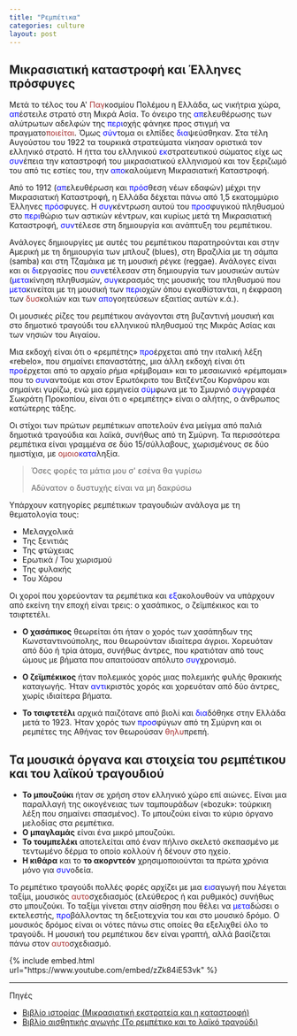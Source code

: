 ```yaml
---
title: "Ρεμπέτικα"
categories: culture
layout: post
---
```


## Μικρασιατική καταστροφή και Έλληνες πρόσφυγες

Μετά το τέλος του Α' <span style="color:brown">Παγ</span>κοσμίου Πολέμου η Ελλάδα,
ως νικήτρια χώρα, <span style="color:blue">απ</span>έστειλε στρατό στη Μικρά
Ασία. Το όνειρο της <span style="color:blue">απ</span>ελευθέρωσης των αλύτρωτων
αδελφών της <span style="color:blue">περι</span>οχής φάνηκε προς στιγμή να
πραγματο<span style="color:brown">ποιείται</span>. Όμως <span
style="color:blue">σύν</span>τομα οι ελπίδες <span
style="color:blue">δια</span>ψεύσθηκαν. Στα τέλη Αυγούστου του 1922 τα τουρκικά
στρατεύματα νίκησαν οριστικά τον ελληνικό στρατό. Η ήττα του ελληνικού <span
style="color:blue">εκ</span>στρατευτικού σώματος είχε ως <span
style="color:blue">συν</span>έπεια την καταστροφή του μικρασιατικού ελληνισμού
και τον ξεριζωμό του από τις εστίες του, την <span
style="color:blue">απο</span>καλούμενη Μικρασιατική Καταστροφή.

Από το 1912 (<span style="color:blue">απ</span>ελευθέρωση και <span
style="color:blue">πρόσ</span>θεση νέων εδαφών) μέχρι την Μικρασιατική
Καταστροφή, η Ελλάδα δέχεται πάνω από 1,5 εκατομμύριο Έλληνες <span
style="color:blue">πρόσ</span>φυγες. Η <span style="color:blue">συγ</span>κέντρωση
αυτού του <span style="color:blue">προσ</span>φυγικού πληθυσμού στο <span
style="color:blue">περι</span>θώριο των αστικών κέντρων, και κυρίως μετά τη
Μικρασιατική Καταστροφή, <span style="color:blue">συν</span>τέλεσε στη δημιουργία
και ανάπτυξη του ρεμπέτικου.

Ανάλογες δημιουργίες με αυτές του ρεμπέτικου παρατηρούνται και στην Αμερική με
τη δημιουργία των μπλουζ (blues), στη Βραζιλία με τη σάμπα (samba) και στη
Τζαμάικα με τη μουσική ρέγκε (reggae). Ανάλογες είναι και οι <span
style="color:blue">δι</span>εργασίες που <span
style="color:blue">συν</span>ετέλεσαν στη δημιουργία των μουσικών αυτών (<span
style="color:blue">μετα</span>κίνηση πληθυσμών, <span
style="color:blue">συγ</span>κερασμός της μουσικής του πληθυσμού που <span
style="color:blue">μετα</span>κινείται με τη μουσική των <span
style="color:blue">περι</span>οχών όπου εγκαθίστανται, η έκφραση των <span style="color:brown">δυσ</span>κολιών
και των <span style="color:blue">απο</span>γοητεύσεων εξαιτίας αυτών κ.ά.).

Οι μουσικές ρίζες του ρεμπέτικου ανάγονται στη βυζαντινή μουσική και στο
δημοτικό τραγούδι του ελληνικού πληθυσμού της Μικράς Ασίας και των νησιών του
Αιγαίου.

Μια εκδοχή είναι ότι ο «ρεμπέτης» <span style="color:blue">προ</span>έρχεται από
την ιταλική λέξη «rebelo», που σημαίνει επαναστάτης, μια άλλη εκδοχή είναι ότι
<span style="color:blue">προ</span>έρχεται από το αρχαίο ρήμα «ρέμβομαι» και το
μεσαιωνικό «ρέμπομαι» που το <span style="color:blue">συν</span>αντούμε και στον
Ερωτόκριτο του Βιτζέντζου Κορνάρου και σημαίνει γυρίζω, ενώ μια ερμηνεία <span
style="color:blue">σύμ</span>φωνα με το Σμυρνιό <span
style="color:blue">συγ</span>γραφέα Σωκράτη Προκοπίου, είναι ότι ο «ρεμπέτης»
είναι ο αλήτης, ο άνθρωπος κατώτερης τάξης.

Οι στίχοι των πρώτων ρεμπέτικων αποτελούν ένα μείγμα από παλιά δημοτικά
τραγούδια και λαϊκά, συνήθως από τη Σμύρνη. Τα περισσότερα ρεμπέτικα είναι
γραμμένα σε δύο 15/σύλλαβους, χωρισμένους σε δύο ημιστίχια, με <span
style="color:brown">ομοιο</span><span style="color:blue">κατα</span>ληξία.

> Όσες φορές τα μάτια μου σ' εσένα θα γυρίσω
>
> Αδύνατον ο δυστυχής είναι να μη δακρύσω

Υπάρχουν κατηγορίες ρεμπέτικων τραγουδιών ανάλογα με τη θεματολογία τους:
- Μελαγχολικά
- Της ξενιτιάς
- Της φτώχειας
- Ερωτικά / Του χωρισμού
- Της φυλακής
- Του Χάρου

Οι χοροί που χορεύονταν τα ρεμπέτικα και <span
style="color:blue">εξ</span>ακολουθούν να υπάρχουν από εκείνη την εποχή είναι
τρεις: ο χασάπικος, ο ζεϊμπέκικος και το τσιφτετέλι.

- **Ο χασάπικος** θεωρείται ότι ήταν ο χορός των χασάπηδων της
Κωνσταντινούπολης, που θεωρούνταν ιδιαίτερα άγριοι. Χορευόταν από δύο ή τρία
άτομα, συνήθως άντρες, που κρατιόταν από τους ώμους με βήματα που απαιτούσαν
απόλυτο <span style="color:blue">συγ</span>χρονισμό.

- **Ο ζεϊμπέκικος** ήταν πολεμικός χορός μιας πολεμικής φυλής θρακικής
καταγωγής. Ήταν <span style="color:blue">αντι</span>κριστός χορός και χορευόταν
από δύο άντρες, χωρίς ιδιαίτερα βήματα.

- **Το τσιφτετέλι** αρχικά παιζότανε από βιολί και <span
style="color:blue">δια</span>δόθηκε στην Ελλάδα μετά το 1923. Ήταν χορός των
<span style="color:blue">προσ</span>φύγων από τη Σμύρνη και οι ρεμπέτες της
Αθήνας τον θεωρούσαν <span style="color:brown">θηλυ</span>πρεπή.

## Τα μουσικά όργανα και στοιχεία του ρεμπέτικου και του λαϊκού τραγουδιού

- **Το μπουζούκι** ήταν σε χρήση στον ελληνικό χώρο επί αιώνες. Είναι μια
παραλλαγή της οικογένειας των ταμπουράδων («bozuk»: τούρκικη λέξη που σημαίνει
σπασμένος). Το μπουζούκι είναι το κύριο όργανο μελοδίας στα ρεμπέτικα.
- **Ο μπαγλαμάς** είναι ένα μικρό μπουζούκι.
- **Το τουμπελέκι** αποτελείται από έναν πήλινο σκελετό σκεπασμένο με τεντωμένο
  δέρμα το οποίο κολλούν ή δένουν στο ηχείο.
- **Η κιθάρα** και το **το ακορντεόν** χρησιμοποιούνται τα πρώτα χρόνια μόνο για
<span style="color:blue">συν</span>οδεία.

<!-- - **Τα κουτάλια** συνήθως
φτιάχνονται από σκληρό ξύλο. Ο εκτελεστής είναι --> <!-- συνήθως ο ίδιος ο
χορευτής, κρατάει στο κάθε χέρι δυο κουτάλια, έτσι ώστε να --> <!-- χτυπάει το
ένα με το άλλο όταν ανοιγοκλείνουν τα δάχτυλα. --> <!-- - **Τα ποτηράκια** του
κρασιού ή του ούζου είναι ένα αυτοσχέδιο μουσικό όργανο. Ο --> <!-- εκτελεστής
τοποθετεί δύο σε κάθε χέρι και ανοιγοκλείνοντας τα δάχτυλα, τα --> <!-- χτυπά
για να συνοδέψει ρυθμικά το τραγούδι. -->

Το ρεμπέτικο τραγούδι πολλές φορές αρχίζει με μια <span
style="color:blue">εισ</span>αγωγή που λέγεται ταξίμι, μουσικός <span
style="color:brown">αυτο</span>σχεδιασμός (ελεύθερος ή και ρυθμικός) συνήθως στο
μπουζούκι. Το ταξίμι γίνεται στην αίσθηση που θέλει να <span
style="color:blue">μετα</span>δώσει ο εκτελεστής, <span
style="color:blue">προ</span>βάλλοντας τη δεξιοτεχνία του και στο μουσικό δρόμο.
Ο μουσικός δρόμος είναι οι νότες πάνω στις οποίες θα εξελιχθεί όλο το τραγούδι.
Η μουσική του ρεμπέτικου δεν είναι γραπτή, αλλά βασίζεται πάνω στον <span
style="color:brown">αυτο</span>σχεδιασμό.

<div class="large">
{% include embed.html url="https://www.youtube.com/embed/zZk84iE53vk" %}
</div>

<!-- ## Οι περίοδοι του Ρεμπέτικου τραγουδιού -->

<!-- ### Αρχές του 20ου αιώνα μέχρι 1934 -->

<!-- Από την πρώτη αυτή περίοδο <span style="color:blue">εμ</span>φανίζονται και -->
<!-- <span style="color:blue">κατα</span>γράφονται δύο είδη ρεμπέτικων τραγουδιών. -->

<!-- Το πρώτο είδος αφορά τραγούδια των αστικών κέντρων των περιοχών με ελληνικούς -->
<!-- πληθυσμούς, που βρίσκονται κάτω από οθωμανική ή άλλη κατοχή. Αυτά τα κέντρα -->
<!-- είναι η Σμύρνη, η Πόλη, η Θεσσαλονίκη, η Αλεξάνδρεια, το Κάιρο κ.ά. Κύρια -->
<!-- όργανα στην <span style="color:blue">περι</span>οχή της Σμύρνης είναι το βιολί, το ούτι, το κανονάκι, το -->
<!-- σαντούρι και η κιθάρα, ενώ στην περιοχή της Πόλης, παρατηρείται η <span style="color:blue">εν</span>αλλαγή του -->
<!-- βιολιού με την πολίτικη λύρα. Τα τραγούδια αυτά ακούγονται στα σοκάκια, στις -->
<!-- ταβέρνες και στα λαϊκά κέντρα των πόλεων. -->

<!-- Το δεύτερο είδος, αναφέρεται σε αυτά που <span -->
<!-- style="color:blue">εμ</span>φανίζονται στην Ελλάδα, με <span -->
<!-- style="color:blue">αντι</span>προσωπευτικά όργανα, τα όργανα κλειστού χώρου -->
<!-- (φυλακής, τεκέ, ταβέρνας), όπως ο ταμπουράς ή αργότερα το μπουζούκι και ο -->
<!-- μπαγλαμάς. Ο μπαγλαμάς και το μπουζούκι εκείνη την εποχή είχαν τρεις μονές -->
<!-- χορδές και αργότερα έγιναν διπλές. -->

<!-- Η κιθάρα ή το ακορντεόν χρησιμοποιούνταν μόνο για <span -->
<!-- style="color:blue">συν</span>οδεία. Επίσης <span -->
<!-- style="color:blue">εμ</span>φανίζονται ο τζουράς (μικρότερο από το μπουζούκι) και -->
<!-- το γόνατο (μικρότερο από το μπαγλαμά). -->

<!-- Το ρεμπέτικο τραγούδι αρχίζει με μια <span style="color:blue">εισ</span>αγωγή -->
<!-- (ταξίμι), με ένα σόλο μπουζούκι και μετά μπαίνουν οι φωνές και τα άλλα <span -->
<!-- style="color:blue">συν</span>οδευτικά όργανα. Με το ταξίμι (που είναι ένας -->
<!-- ελεύθερος ή και ρυθμικός <span style="color:brown">αυτο</span>σχεδιασμός) -->
<!-- γίνεται η <span style="color:blue">εισ</span>αγωγή στην αίσθηση που θέλει να -->
<!-- <span style="color:blue">μετα</span>δώσει ο εκτελεστής, <span -->
<!-- style="color:blue">προ</span>βάλλοντας τη δεξιοτεχνία του και στο μουσικό δρόμο -->
<!-- (βυζαντινό «ήχο»), οι νότες δηλαδή πάνω στις οποίες θα εξελιχθεί όλο το -->
<!-- τραγούδι. Η μουσική του ρεμπέτικου δεν είναι γραπτή, αλλά βασίζεται πάνω στον -->
<!-- <span style="color:brown">αυτο</span>σχεδιασμό. -->

<!-- Αυτήν την πρώτη <span style="color:blue">περί</span>οδο του ρεμπέτικου <span -->
<!-- style="color:blue">εμ</span>φανίζονται και οι πρώτες <span -->
<!-- style="color:brown">εγ</span>γραφές δίσκων στην Ελλάδα. Ο Μάρκος Βαμβακάρης ήταν -->
<!-- αυτός που ηχογράφησε τον πρώτο δίσκο με μπουζούκι το 1931. -->

<!-- ### 1934 --- 1945 -->

<!-- adfakdfj -->

<!-- ### 1945 --- 1960 -->

<!-- ### Μετά το 1960 -->

---

Πηγές

- [Βιβλίο ιστορίας (Μικρασιατική εκστρατεία και η καταστροφή)](http://ebooks.edu.gr/modules/ebook/show.php/DSDIM-F114/520/3385,13662/)
- [Βιβλίο αισθητικής αγωγής (Το ρεμπέτικο και το λαϊκό τραγούδι)](http://ebooks.edu.gr/modules/ebook/show.php/DSGYM-C114/612/3976,17792/)
